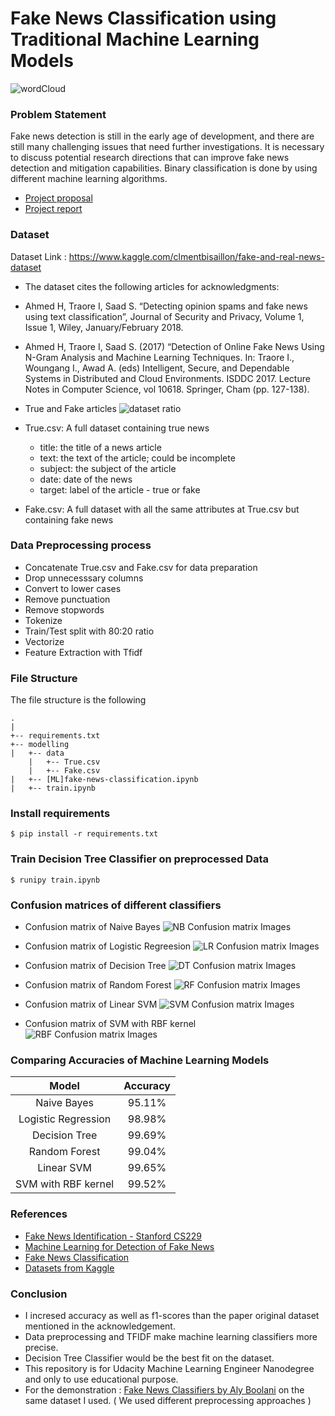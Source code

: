 # Fake News Classification using Traditional Machine Learning Models
![wordCloud](Image/word_cloud.png)

### Problem Statement  

Fake news detection is still in the early age of development, and there are still many challenging issues that need further investigations. It is necessary to discuss potential research directions that can improve fake news detection and mitigation capabilities. Binary classification is done by using different machine learning algorithms.

* [Project proposal](Image/proposal.pdf)
* [Project report](Image/report.pdf)

### Dataset 

Dataset Link : https://www.kaggle.com/clmentbisaillon/fake-and-real-news-dataset

- The dataset cites the following articles for acknowledgments: 
 - Ahmed H, Traore I, Saad S. “Detecting opinion spams and fake news using text classification”,  Journal of Security and Privacy, Volume 1, Issue 1, Wiley, January/February 2018. 
 - Ahmed H, Traore I, Saad S. (2017) “Detection of Online Fake News Using N-Gram Analysis and  Machine Learning Techniques. In: Traore I., Woungang I., Awad A. (eds) Intelligent, Secure, and  Dependable Systems in Distributed and Cloud Environments. ISDDC 2017. Lecture Notes in  Computer Science, vol 10618. Springer, Cham (pp. 127-138). 

- True and Fake articles 
![dataset ratio](Image/TFratio.png)

* True.csv: A full dataset containing true news
  * title: the title of a news article
  * text: the text of the article; could be incomplete
  * subject: the subject of the article 
  * date: date of the news
  * target: label of the article - true or fake

* Fake.csv: A full dataset with all the same attributes at True.csv but containing fake news

### Data Preprocessing process
  
  * Concatenate True.csv and Fake.csv for data preparation
  * Drop unnecesssary columns
  * Convert to lower cases
  * Remove punctuation
  * Remove stopwords
  * Tokenize
  * Train/Test split with 80:20 ratio
  * Vectorize
  * Feature Extraction with Tfidf

### File Structure
The file structure is the following
```
.
|
+-- requirements.txt
+-- modelling
|   +-- data
    |   +-- True.csv
    |   +-- Fake.csv
|   +-- [ML]fake-news-classification.ipynb
|   +-- train.ipynb
```

### Install requirements
```{r, engine='bash', count_lines}
$ pip install -r requirements.txt
```

### Train Decision Tree Classifier on preprocessed Data

```{r, engine='bash', count_lines}
$ runipy train.ipynb
```

### Confusion matrices of different classifiers

- Confusion matrix of Naive Bayes
![NB Confusion matrix Images](Image/nb.png)

- Confusion matrix of Logistic Regreesion
![LR Confusion matrix Images](Image/lr.png)

- Confusion matrix of Decision Tree
![DT Confusion matrix Images](Image/dt.png)

- Confusion matrix of Random Forest
![RF Confusion matrix Images](Image/rf.png)

- Confusion matrix of Linear SVM
![SVM Confusion matrix Images](Image/svm.png)

- Confusion matrix of SVM with RBF kernel
![RBF Confusion matrix Images](Image/rbf.png)


### Comparing Accuracies of Machine Learning Models

| Model                     | Accuracy     |
|:-------------------------:|:------------:|
| Naive Bayes               | 95.11%       |
| Logistic Regression       | 98.98%       |
| Decision Tree             | 99.69%       |
| Random Forest             | 99.04%       |
| Linear SVM                | 99.65%       |
| SVM with RBF kernel       | 99.52%       |

### References

  * [Fake News Identification - Stanford CS229](http://cs229.stanford.edu/proj2017/final-reports/5244348.pdf)
  * [Machine Learning for Detection of Fake News](https://dspace.mit.edu/bitstream/handle/1721.1/119727/1078649610-MIT.pdf)
  * [Fake News Classification](https://github.com/SauravMaheshkar/Fake-News-Classification)
  * [Datasets from Kaggle](https://www.kaggle.com/clmentbisaillon/fake-and-real-news-dataset)

### Conclusion

- I incresed accuracy as well as f1-scores than the paper original dataset mentioned in the acknowledgement.
- Data preprocessing and TFIDF make machine learning classifiers more precise.
- Decision Tree Classifier would be the best fit on the dataset.
- This repository is for Udacity Machine Learning Engineer Nanodegree and only to use educational purpose.
- For the demonstration : [Fake News Classifiers by Aly Boolani](https://github.com/AlyBoolani/Fake-News-Classifier) on the same dataset I used. ( We used different preprocessing approaches )
